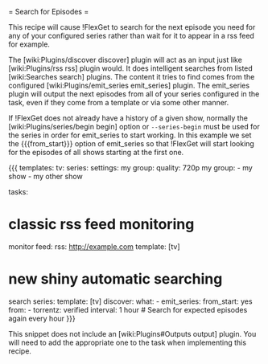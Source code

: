= Search for Episodes =

This recipe will cause !FlexGet to search for the next episode you need for any of your configured series rather than wait for it to appear in a rss feed for example.

The [wiki:Plugins/discover discover] plugin will act as an input just like [wiki:Plugins/rss rss] plugin would. It does intelligent searches from listed [wiki:Searches search] plugins. The content it tries to find comes from the configured [wiki:Plugins/emit_series emit_series] plugin. The emit_series plugin will output the next episodes from all of your series configured in the task, even if they come from a template or via some other manner.

If !FlexGet does not already have a history of a given show, normally the [wiki:Plugins/series/begin begin] option or `--series-begin` must be used for the series in order for emit_series to start working. In this example we set the {{{from_start}}} option of emit_series so that !FlexGet will start looking for the episodes of all shows starting at the first one.

{{{
templates:
  tv:
    series:
      settings:
        my group:
          quality: 720p
      my group:
        - my show
        - my other show

tasks:
  # classic rss feed monitoring
  monitor feed:
    rss: http://example.com
    template: [tv]

  # new shiny automatic searching
  search series:
    template: [tv]
    discover:
      what:
        - emit_series:
            from_start: yes
      from:
        - torrentz: verified
      interval: 1 hour  # Search for expected episodes again every hour
}}}

This snippet does not include an [wiki:Plugins#Outputs output] plugin. You will need to add the appropriate one to the task when implementing this recipe.